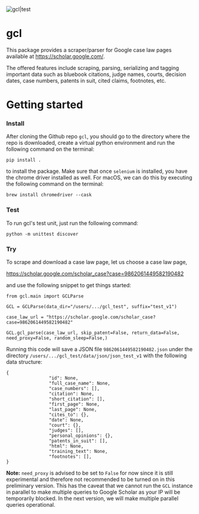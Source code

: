 
![gcl|test](https://github.com/StacksLaw/gcl/actions/workflows/tests.yml/badge.svg)


# gcl

This package provides a scraper/parser for Google case law pages available at https://scholar.google.com/.

The offered features include scraping, parsing, serializing
and tagging important data such as bluebook citations, judge names, courts,
decision dates, case numbers, patents in suit, cited claims, footnotes, etc.

# Getting started

### Install

After cloning the Github repo `gcl`, you should go to the directory where the repo is downloaded, create a virtual python environment and run the following command on the terminal:

`pip install .`

to install the package. Make sure that once `selenium` is installed, you have the chrome driver installed as well. For macOS, we can do this by executing the following command on the terminal:

`brew install chromedriver --cask`

### Test

To run gcl's test unit, just run the following command:

`python -m unittest discover`

### Try

To scrape and download a case law page, let us choose a case law page,

https://scholar.google.com/scholar_case?case=9862061449582190482

and use the following snippet to get things started:

```
from gcl.main import GCLParse

GCL = GCLParse(data_dir="/users/.../gcl_test", suffix="test_v1")

case_law_url = "https://scholar.google.com/scholar_case?case=9862061449582190482"

GCL.gcl_parse(case_law_url, skip_patent=False, return_data=False, need_proxy=False, random_sleep=False,)
```

Running this code will save a JSON file `9862061449582190482.json` under the directory `/users/.../gcl_test/data/json/json_test_v1` with the following data structure:

```
{   
                "id": None,
                "full_case_name": None,
                "case_numbers": [],
                "citation": None,
                "short_citation": [],
                "first_page": None,
                "last_page": None,
                "cites_to": {},
                "date": None,
                "court": {},
                "judges": [],
                "personal_opinions": {},
                "patents_in_suit": [],
                "html": None,
                "training_text": None,
                "footnotes": [],
}
```

**Note:** `need_proxy` is advised to be set to `False` for now since it is still experimental and therefore not recommended to be turned on in this preliminary version. This has the caveat that we cannot run the `GCL` instance in parallel to make multiple queries to Google Scholar as your IP will be temporarily blocked. In the next version, we will make multiple parallel queries operational.
